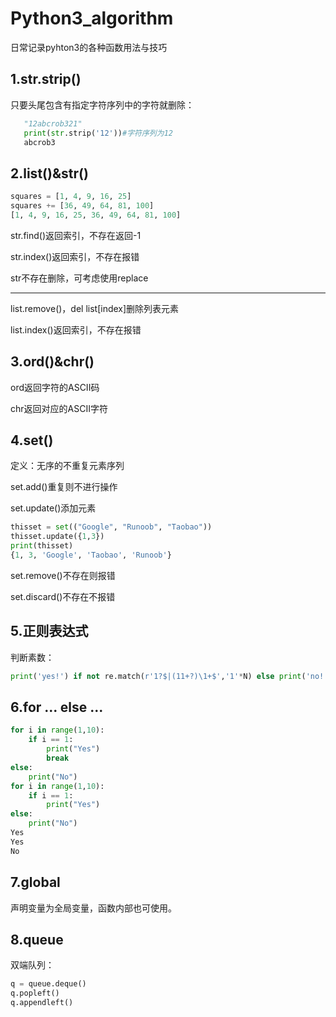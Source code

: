 # Python3_algorithm
日常记录pyhton3的各种函数用法与技巧

## 1.str.strip()

只要头尾包含有指定字符序列中的字符就删除：

```python
   "12abcrob321" 
   print(str.strip('12'))#字符序列为12
   abcrob3
```

## 2.list()&str()

```python
squares = [1, 4, 9, 16, 25]
squares += [36, 49, 64, 81, 100]
[1, 4, 9, 16, 25, 36, 49, 64, 81, 100]
```

str.find()返回索引，不存在返回-1

str.index()返回索引，不存在报错

str不存在删除，可考虑使用replace

------

list.remove()，del list[index]删除列表元素

list.index()返回索引，不存在报错

## 3.ord()&chr()

ord返回字符的ASCII码

chr返回对应的ASCII字符

## 4.set()

定义：无序的不重复元素序列

set.add()重复则不进行操作

set.update()添加元素

```python
thisset = set(("Google", "Runoob", "Taobao"))
thisset.update({1,3})
print(thisset)
{1, 3, 'Google', 'Taobao', 'Runoob'}
```

set.remove()不存在则报错

set.discard()不存在不报错

## 5.正则表达式

判断素数：

```python
print('yes!') if not re.match(r'1?$|(11+?)\1+$','1'*N) else print('no!')
```

## 6.for ... else ...

```python
for i in range(1,10):
	if i == 1:
		print("Yes")
		break
else:
	print("No")
for i in range(1,10):
	if i == 1:
		print("Yes")
else:
	print("No")
Yes
Yes
No
```

## 7.global
声明变量为全局变量，函数内部也可使用。

## 8.queue
双端队列：
```python
q = queue.deque()
q.popleft()
q.appendleft()
```
